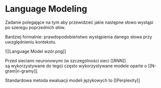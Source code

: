 # Language Modeling

Zadanie polegające na tym aby przewidzieć jakie następne słowo wystąpi po szeregu poprzednich słów.

Bardziej formalnie: prawdopodobieństwo wystąpienia danego słowa przy uwzględnieniu kontekstu.

![[Language Model wzór.png]]

Przed sieciami neuronowymi (w szczególności sieci [[RNN]] są wykorzystywane do tego) często wykorzystywane modele oparte o [[N-gram|n-gramy]].

Standardowa metoda ewaluacji modeli językowych to [[Perplexity]]

